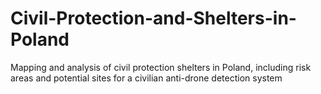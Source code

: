 # Civil-Protection-and-Shelters-in-Poland
Mapping and analysis of civil protection shelters in Poland, including risk areas and potential sites for a civilian anti-drone detection system
